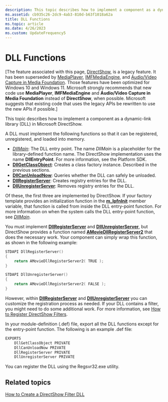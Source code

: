 ```yaml
---
description: This topic describes how to implement a component as a dynamic-link library (DLL) in Microsoft DirectShow.
ms.assetid: cb935c26-2dc9-4ab3-810d-b63f1018a62a
title: DLL Functions
ms.topic: article
ms.date: 4/26/2023
ms.custom: UpdateFrequency5
---
```


# DLL Functions

\[The feature associated with this page, [DirectShow](/windows/win32/directshow/directshow), is a legacy feature. It has been superseded by [MediaPlayer](/uwp/api/Windows.Media.Playback.MediaPlayer), [IMFMediaEngine](/windows/win32/api/mfmediaengine/nn-mfmediaengine-imfmediaengine), and [Audio/Video Capture in Media Foundation](/windows/win32/medfound/audio-video-capture-in-media-foundation). Those features have been optimized for Windows 10 and Windows 11. Microsoft strongly recommends that new code use **MediaPlayer**, **IMFMediaEngine** and **Audio/Video Capture in Media Foundation** instead of **DirectShow**, when possible. Microsoft suggests that existing code that uses the legacy APIs be rewritten to use the new APIs if possible.\]

This topic describes how to implement a component as a dynamic-link library (DLL) in Microsoft DirectShow.

A DLL must implement the following functions so that it can be registered, unregistered, and loaded into memory.

-   [*DllMain*](/windows/desktop/Dlls/dllmain): The DLL entry point. The name *DllMain* is a placeholder for the library-defined function name. The DirectShow implementation uses the name **DllEntryPoint**. For more information, see the Platform SDK.
-   [**DllGetClassObject**](/windows/desktop/api/combaseapi/nf-combaseapi-dllgetclassobject): Creates a class factory instance. Described in the previous sections.
-   [**DllCanUnloadNow**](/windows/desktop/api/combaseapi/nf-combaseapi-dllcanunloadnow): Queries whether the DLL can safely be unloaded.
-   [**DllRegisterServer**](/windows/desktop/api/olectl/nf-olectl-dllregisterserver): Creates registry entries for the DLL.
-   [**DllUnregisterServer**](/windows/desktop/api/olectl/nf-olectl-dllunregisterserver): Removes registry entries for the DLL.

Of these, the first three are implemented by DirectShow. If your factory template provides an initialization function in the [**m\_lpfnInit**](cfactorytemplate-m-lpfninit.md) member variable, that function is called from inside the DLL entry-point function. For more information on when the system calls the DLL entry-point function, see [*DllMain*](/windows/desktop/Dlls/dllmain).

You must implement [**DllRegisterServer**](/windows/desktop/api/olectl/nf-olectl-dllregisterserver) and [**DllUnregisterServer**](/windows/desktop/api/olectl/nf-olectl-dllunregisterserver), but DirectShow provides a function named [**AMovieDllRegisterServer2**](amoviedllregisterserver2.md) that does the necessary work. Your component can simply wrap this function, as shown in the following example:


```C++
STDAPI DllRegisterServer()
{
    return AMovieDllRegisterServer2( TRUE );
}

STDAPI DllUnregisterServer()
{
    return AMovieDllRegisterServer2( FALSE );
}
```



However, within [**DllRegisterServer**](/windows/desktop/api/olectl/nf-olectl-dllregisterserver) and [**DllUnregisterServer**](/windows/desktop/api/olectl/nf-olectl-dllunregisterserver) you can customize the registration process as needed. If your DLL contains a filter, you might need to do some additional work. For more information, see [How to Register DirectShow Filters](how-to-register-directshow-filters.md).

In your module-definition (.def) file, export all the DLL functions except for the entry-point function. The following is an example .def file:


```C++
EXPORTS
    DllGetClassObject PRIVATE
    DllCanUnloadNow PRIVATE
    DllRegisterServer PRIVATE
    DllUnregisterServer PRIVATE
```



You can register the DLL using the Regsvr32.exe utility.

## Related topics

<dl> <dt>

[How to Create a DirectShow Filter DLL](how-to-create-a-dll.md)
</dt> </dl>

 

 
